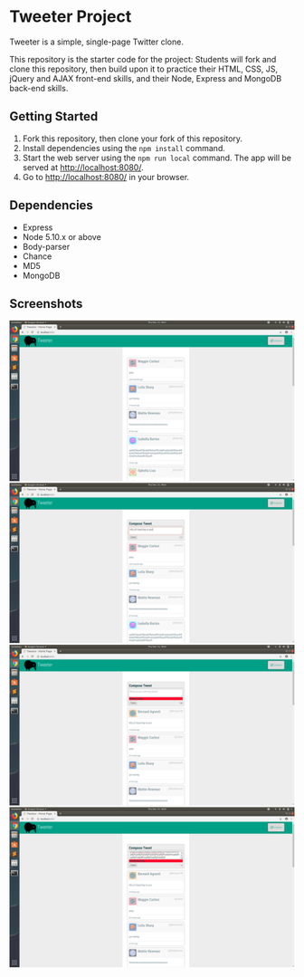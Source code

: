 # Tweeter Project

Tweeter is a simple, single-page Twitter clone.

This repository is the starter code for the project: Students will fork and clone this repository, then build upon it to practice their HTML, CSS, JS, jQuery and AJAX front-end skills, and their Node, Express and MongoDB back-end skills.

## Getting Started

1. Fork this repository, then clone your fork of this repository.
2. Install dependencies using the `npm install` command.
3. Start the web server using the `npm run local` command. The app will be served at <http://localhost:8080/>.
4. Go to <http://localhost:8080/> in your browser.

## Dependencies

- Express
- Node 5.10.x or above
- Body-parser
- Chance
- MD5
- MongoDB

## Screenshots

!["Tweeter Homepage"](https://github.com/Stanley1111/tweeter/blob/master/docs/TweeterHome.png)
!["Compose a Tweet"](https://github.com/Stanley1111/tweeter/blob/master/docs/TweeterCompose.png)
!["Error: Trying to submit with no tweet"](https://github.com/Stanley1111/tweeter/blob/master/docs/ErrorNoTweet.png)
!["Error: Tweet too long"](https://github.com/Stanley1111/tweeter/blob/master/docs/ErrorTooLong.png)


